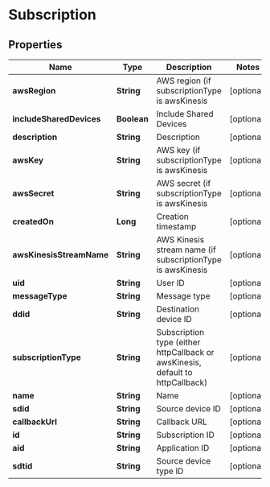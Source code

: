 
# Subscription

## Properties
Name | Type | Description | Notes
------------ | ------------- | ------------- | -------------
**awsRegion** | **String** | AWS region (if subscriptionType is awsKinesis |  [optional]
**includeSharedDevices** | **Boolean** | Include Shared Devices |  [optional]
**description** | **String** | Description |  [optional]
**awsKey** | **String** | AWS key (if subscriptionType is awsKinesis |  [optional]
**awsSecret** | **String** | AWS secret (if subscriptionType is awsKinesis |  [optional]
**createdOn** | **Long** | Creation timestamp |  [optional]
**awsKinesisStreamName** | **String** | AWS Kinesis stream name (if subscriptionType is awsKinesis |  [optional]
**uid** | **String** | User ID |  [optional]
**messageType** | **String** | Message type |  [optional]
**ddid** | **String** | Destination device ID |  [optional]
**subscriptionType** | **String** | Subscription type (either httpCallback or awsKinesis, default to httpCallback) |  [optional]
**name** | **String** | Name |  [optional]
**sdid** | **String** | Source device ID |  [optional]
**callbackUrl** | **String** | Callback URL |  [optional]
**id** | **String** | Subscription ID |  [optional]
**aid** | **String** | Application ID |  [optional]
**sdtid** | **String** | Source device type ID |  [optional]



